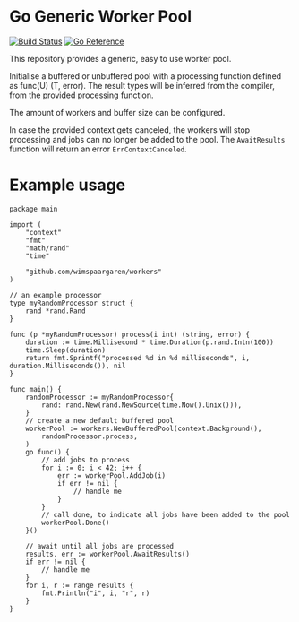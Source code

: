 # Go Generic Worker Pool
[![Build Status](https://github.com/wimspaargaren/workers/actions/workflows/ci.yml/badge.svg)](https://github.com/wimspaargaren/workers/actions/workflows/ci.yml)
[![Go Reference](https://pkg.go.dev/badge/github.com/wimspaargaren/workers.svg)](https://pkg.go.dev/github.com/wimspaargaren/workers)

This repository provides a generic, easy to use worker pool.

Initialise a buffered or unbuffered pool with a processing function defined as func(U) (T, error). The result types will be inferred from the compiler, from the provided processing function.

The amount of workers and buffer size can be configured.

In case the provided context gets canceled, the workers will stop processing and jobs can no longer be added to the pool. The `AwaitResults` function will return an error `ErrContextCanceled`.

# Example usage

```GOLANG
package main

import (
	"context"
	"fmt"
	"math/rand"
	"time"

	"github.com/wimspaargaren/workers"
)

// an example processor
type myRandomProcessor struct {
	rand *rand.Rand
}

func (p *myRandomProcessor) process(i int) (string, error) {
	duration := time.Millisecond * time.Duration(p.rand.Intn(100))
	time.Sleep(duration)
	return fmt.Sprintf("processed %d in %d milliseconds", i, duration.Milliseconds()), nil
}

func main() {
	randomProcessor := myRandomProcessor{
		rand: rand.New(rand.NewSource(time.Now().Unix())),
	}
    // create a new default buffered pool
	workerPool := workers.NewBufferedPool(context.Background(),
		randomProcessor.process,
	)
	go func() {
        // add jobs to process
		for i := 0; i < 42; i++ {
			err := workerPool.AddJob(i)
			if err != nil {
				// handle me
			}
		}
		// call done, to indicate all jobs have been added to the pool
		workerPool.Done()
	}()

    // await until all jobs are processed
	results, err := workerPool.AwaitResults()
	if err != nil {
		// handle me
	}
	for i, r := range results {
		fmt.Println("i", i, "r", r)
	}
}
```
